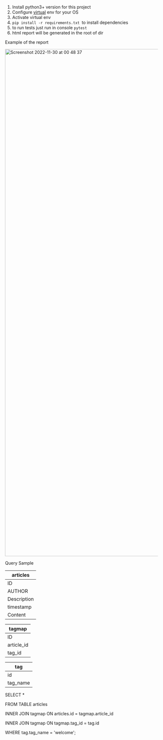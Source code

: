 
1. Install python3+ version for this project
2. Configure [virtual](https://virtualenv.pypa.io/en/latest/installation.html#via-pip) env for your OS
3. Activate virtual env
4. `pip install -r requirements.txt `to install dependencies
5. to run tests just run in console `pytest`
6. html report will be generated in the root of dir 

Example of the report

<img width="1670" alt="Screenshot 2022-11-30 at 00 48 37" src="https://user-images.githubusercontent.com/13049374/204674036-4461fa60-311e-4184-bdd8-ead00dd96f30.png">


Query Sample

| articles  | 
| ------------- | 
| ID | 
| AUTHOR  |
| Description  |
| timestamp  |
| Content  |

| tagmap  | 
| ------------- | 
| ID | 
| article_id  |
| tag_id  |


| tag  | 
| ------------- | 
| id | 
| tag_name  |


SELECT *

FROM TABLE articles

INNER JOIN tagmap
  ON articles.id = tagmap.article_id
  
INNER JOIN tagmap
  ON tagmap.tag_id = tag.id
  
WHERE tag.tag_name = 'welcome';
